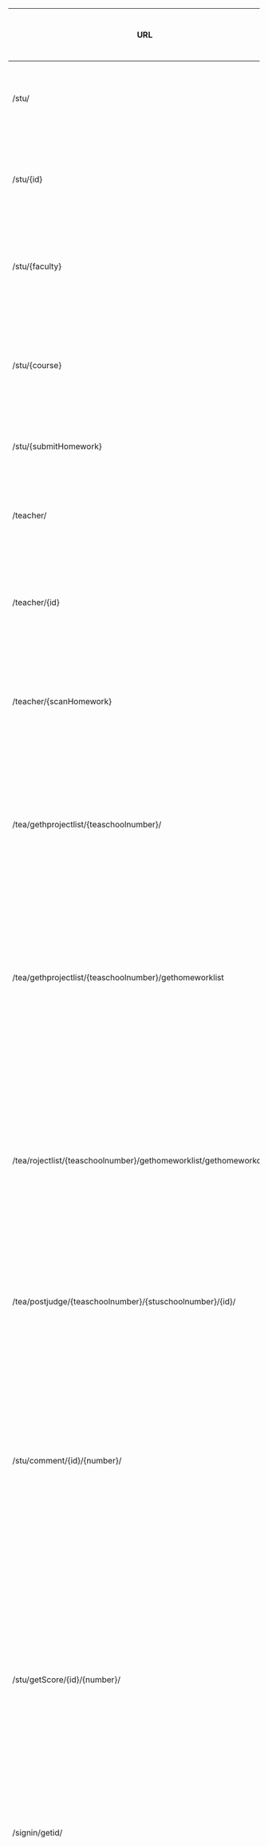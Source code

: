 URL | 功能描述|姓名
----|----|----|
 /stu/| 获取学生信息|杜谦
 /stu/{id} | 获取学生的姓名
 /stu/{faculty} |获取学生的院系
/stu/{course}|获取学生的所选课程
 /stu/{submitHomework} |提交作业
/teacher/	 |获取老师的信息
 /teacher/{id} |获取老师的姓名
/teacher/{scanHomework} |浏览学生提交的作业
/tea/gethprojectlist/{teaschoolnumber}/ |获取老师发布的作业列表|李志伟
/tea/gethprojectlist/{teaschoolnumber}/gethomeworklist | 获取老师收到的学生的作业列表
/tea/rojectlist/{teaschoolnumber}/gethomeworklist/gethomeworkdetail|获取学生提交的一份作业的具体信息
/tea/postjudge/{teaschoolnumber}/{stuschoolnumber}/{id}/|提交教师的评价
/stu/comment/{id}/{number}/ | 评论区在某同学第几条作业下获取已有评论|吴怡雯
/stu/getScore/{id}/{number}/| 评论区在某同学第几条作业下获取分数
/signin/getid/|登录获取身份信息
/stu/postComment/{id}/{number}/ | 评论区在某同学第几条作业下提交学生的评论
/signin/postid/|登录提交身份信息
/signup/postid/|注册提交身份信息
 